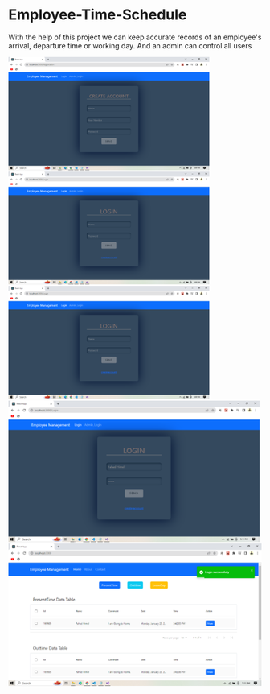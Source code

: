 # Employee-Time-Schedule

With the help of this project we can keep accurate records of an employee's arrival, departure time or working day. And an admin can control all users



<img src="Project-img/1.png"  width="400"/><img src="Project-img/2.png" width="400"/><img src="Project-img/2.png" width="400"/>
<img src="Project-img/3.png" width="500"/>
<img src="Project-img/4.png" />
